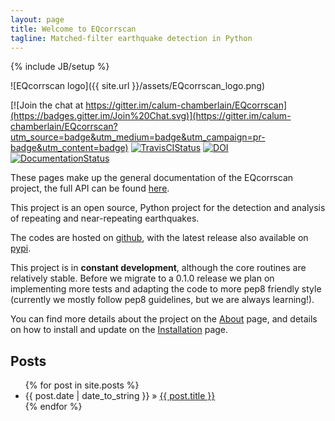 ```yaml
---
layout: page
title: Welcome to EQcorrscan
tagline: Matched-filter earthquake detection in Python
---
```

{% include JB/setup %}

![EQcorrscan logo]({{ site.url }}/assets/EQcorrscan_logo.png)

[![Join the chat at https://gitter.im/calum-chamberlain/EQcorrscan](https://badges.gitter.im/Join%20Chat.svg)](https://gitter.im/calum-chamberlain/EQcorrscan?utm_source=badge&utm_medium=badge&utm_campaign=pr-badge&utm_content=badge)
[![TravisCIStatus](https://travis-ci.org/calum-chamberlain/EQcorrscan.svg?branch=master)](https://travis-ci.org/calum-chamberlain/EQcorrscan)
[![DOI](https://zenodo.org/badge/18852/calum-chamberlain/EQcorrscan.svg)](https://zenodo.org/badge/latestdoi/18852/calum-chamberlain/EQcorrscan)
[![DocumentationStatus](http://readthedocs.org/projects/eqcorrscan/badge/?version=latest)](http://eqcorrscan.readthedocs.org/en/latest/?badge=latest)



These pages make up the general documentation of the EQcorrscan project,
the full API can be found
[here](http://eqcorrscan.readthedocs.org/en/latest/?badge=latest).

This project is an open source, Python project for the detection and analysis
of repeating and near-repeating earthquakes.

The codes are hosted on [github](https://github.com/calum-chamberlain/EQcorrscan), with the
latest release also available on
[pypi](https://pypi.python.org/pypi/EQcorrscan/0.0.8).

This project is in **constant development**, although the core routines are
relatively stable. Before we migrate to a 0.1.0 release we plan on
implementing more tests and adapting the code to more pep8 friendly
style (currently we mostly follow pep8 guidelines, but we are always
learning!).

You can find more details about the project on the [About](about) page,
and details on how to install and update on the
[Installation](installation) page.

## Posts

<ul class="posts">
  {% for post in site.posts %}
    <li><span>{{ post.date | date_to_string }}</span> &raquo; <a href="{{ BASE_PATH }}{{ post.url }}">{{ post.title }}</a></li>
  {% endfor %}
</ul>
